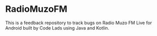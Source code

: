 # RadioMuzoFM
This is a feedback repository to track bugs on Radio Muzo FM Live for Android built by Code Lads using Java and Kotlin.
